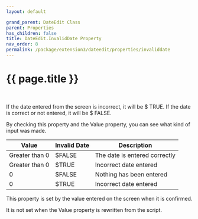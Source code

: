 ```yaml
---
layout: default

grand_parent: DateEdit Class
parent: Properties
has_children: false
title: DateEdit.InvalidDate Property
nav_order: 8
permalink: /package/extension3/dateedit/properties/invaliddate
---
```

# {{ page.title }}
<br>

If the date entered from the screen is incorrect, it will be $ TRUE. If the date is correct or not entered, it will be $ FALSE.

By checking this property and the Value property, you can see what kind of input was made.

| Value             |  Invalid Date | Description                   |
|-------------------|---------------|-------------------------------|
| Greater than 0    | $FALSE        | The date is entered correctly |
| Greater than 0    | $TRUE         | Incorrect date entered        |
| 0                 | $FALSE        | Nothing has been entered      |
| 0                 | $TRUE         | Incorrect date entered        |

This property is set by the value entered on the screen when it is confirmed.

It is not set when the Value property is rewritten from the script.